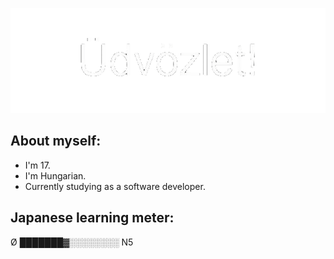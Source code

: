 <p align="center"><img src="media/udvozlet-nh.gif"></p>

## About myself:
- I'm 17.
- I'm Hungarian.
- Currently studying as a software developer.

## Japanese learning meter:
Ø ███████▓░️░️░️░️░️░️░️░️ N5

